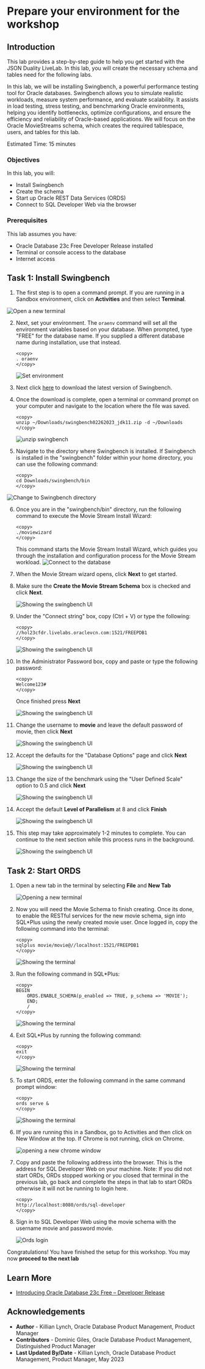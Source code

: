 # Prepare your environment for the workshop 

## Introduction

This lab provides a step-by-step guide to help you get started with the JSON Duality LiveLab. In this lab, you will create the necessary schema and tables need for the following labs.

In this lab, we will be installing Swingbench, a powerful performance testing tool for Oracle databases. Swingbench allows you to simulate realistic workloads, measure system performance, and evaluate scalability. It assists in load testing, stress testing, and benchmarking Oracle environments, helping you identify bottlenecks, optimize configurations, and ensure the efficiency and reliability of Oracle-based applications. We will focus on the Oracle MovieStreams schema, which creates the required tablespace, users, and tables for this lab.

Estimated Time: 15 minutes

### Objectives

In this lab, you will:
* Install Swingbench
* Create the schema
* Start up Oracle REST Data Services (ORDS)
* Connect to SQL Developer Web via the browser

### Prerequisites

This lab assumes you have:
* Oracle Database 23c Free Developer Release installed
* Terminal or console access to the database
* Internet access

## Task 1: Install Swingbench

1. The first step is to open a command prompt. If you are running in a Sandbox environment, click on **Activities** and then select **Terminal**.

  ![Open a new terminal](images/open-terminal.png " ")

2. Next, set your environment. The `oraenv` command will set all the environment variables based on your database. When prompted, type "FREE" for the database name. If you supplied a different database name during installation, use that instead.

    ```
    <copy>
    . oraenv
    </copy>
	```

    ![Set environment](images/oraenv.png " ")


3. Next click [here](https://objectstorage.us-ashburn-1.oraclecloud.com/p/VEKec7t0mGwBkJX92Jn0nMptuXIlEpJ5XJA-A6C9PymRg[…]/livelabsfiles/o/data-management-library-files/swingbench02262023_jdk11.zip) to download the latest version of Swingbench.

4. Once the download is complete, open a terminal or command prompt on your computer and navigate to the location where the file was saved.

    ```
    <copy>
    unzip ~/Downloads/swingbench02262023_jdk11.zip -d ~/Downloads
    </copy>
	```
    ![unzip swingbench](images/downloadswing.png " ")

5. Navigate to the directory where Swingbench is installed. If Swingbench is installed in the "swingbench" folder within your home directory, you can use the following command:

    ```
    <copy>
    cd Downloads/swingbench/bin
    </copy>

	```

  ![Change to Swingbench directory](images/swingnav.png " ")

6. Once you are in the "swingbench/bin" directory, run the following command to execute the Movie Stream Install Wizard:

    ```
    <copy>
    ./moviewizard
    </copy>
    ```

    This command starts the Movie Stream Install Wizard, which guides you through the installation and configuration process for the Movie Stream workload.
    ![Connect to the database](images/moviewizard.png " ")

7. When the Movie Stream wizard opens, click **Next** to get started.

8. Make sure the **Create the Movie Stream Schema** box is checked and click **Next**.

    ![Showing the swingbench UI](images/create-schema.png " ")

9. Under the "Connect string" box, copy (Ctrl + V) or type the following:

    ```
    <copy>
    //hol23cfdr.livelabs.oraclevcn.com:1521/FREEPDB1
    </copy>
    ```
    ![Showing the swingbench UI](images/movie-connect.png " ")

11. In the Administrator Password box, copy and paste or type the following password:

    ```
    <copy>
    Welcome123#
    </copy>
    ```
    Once finished press **Next**
    
    ![Showing the swingbench UI](images/movie-pass.png " ")


12. Change the username to **movie** and leave the default password of movie, then click **Next** 

    ![Showing the swingbench UI](images/movie.png " ")

13. Accept the defaults for the "Database Options" page and click **Next**

    ![Showing the swingbench UI](images/default.png " ")

14. Change the size of the benchmark using the "User Defined Scale" option to 0.5 and click **Next**

    ![Showing the swingbench UI](images/movie-size.png " ")

15. Accept the default **Level of Parallelism** at 8 and click **Finish**

    ![Showing the swingbench UI](images/parallelism.png " ")

16. This step may take approximately 1-2 minutes to complete. You can continue to the next section while this process runs in the background.

    ![Showing the swingbench UI](images/completing.png " ")

## Task 2: Start ORDS

1. Open a new tab in the terminal by selecting **File** and **New Tab** 

    ![Opening a new terminal](images/new-tab.png " ")

2. Now you will need the Movie Schema to finish creating. Once its done, to enable the RESTful services for the new movie schema, sign into SQL*Plus using the newly created movie user. Once logged in, copy the following command into the terminal:


    ```
    <copy>
    sqlplus movie/movie@//localhost:1521/FREEPDB1
    </copy>
    ```
    ![Showing the terminal](images/sql-login.png " ")

3. Run the following command in SQL*Plus:

    ```
    <copy>
    BEGIN
        ORDS.ENABLE_SCHEMA(p_enabled => TRUE, p_schema => 'MOVIE');
        END;
        /
    </copy>
    ```
    ![Showing the terminal](images/ords-enable.png " ")

4. Exit SQL*Plus by running the following command:

    ```
    <copy>
    exit
    </copy>
    ```
    ![Showing the terminal](images/exit1.png " ")

5. To start ORDS, enter the following command in the same command prompt window:

    ```
	<copy>
    ords serve &
    </copy>
	```
    ![Showing the terminal](images/ords-serve.png " ")

6. IIf you are running this in a Sandbox, go to Activities and then click on New Window at the top. If Chrome is not running, click on Chrome.

    ![opening a new chrome window](images/new_chrome_window.png " ")

7. Copy and paste the following address into the browser. This is the address for SQL Developer Web on your machine. Note: If you did not start ORDs, ORDs stopped working or you closed that terminal in the previous lab, go back and complete the steps in that lab to start ORDs otherwise it will not be running to login here.

    ```
    <copy>
    http://localhost:8080/ords/sql-developer
    </copy>
    ```

8. Sign in to SQL Developer Web using the movie schema with the username movie and password movie.

    ![Ords login](images/ords_url.png " ")

Congratulations! You have finished the setup for this workshop. You may now **proceed to the next lab** 


## Learn More

* [Introducing Oracle Database 23c Free – Developer Release](https://blogs.oracle.com/database/post/oracle-database-23c-free)

## Acknowledgements
* **Author** - Killian Lynch, Oracle Database Product Management, Product Manager
* **Contributors** - Dominic Giles, Oracle Database Product Management, Distinguished Product Manager
* **Last Updated By/Date** - Killian Lynch, Oracle Database Product Management, Product Manager, May 2023
